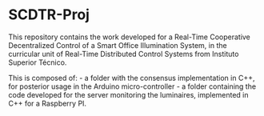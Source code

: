 # SCDTR-Proj
This repository contains the work developed for a Real-Time Cooperative
Decentralized Control of a Smart Office Illumination System, in the curricular
unit of Real-Time Distributed Control Systems from Instituto Superior Técnico.

This is composed of:
    - a folder with the consensus implementation in C++, for posterior usage in
    the Arduino micro-controller
    - a folder containing the code developed for the server monitoring the
    luminaires, implemented in C++ for a Raspberry PI.
